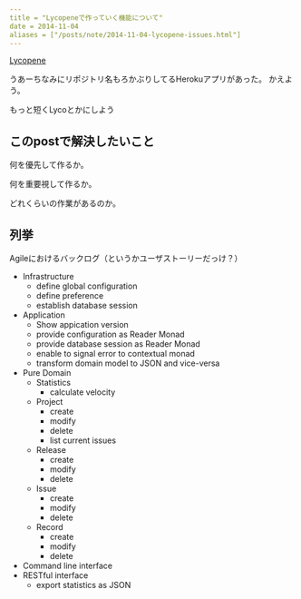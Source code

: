 ```yaml
---
title = "Lycopeneで作っていく機能について"
date = 2014-11-04
aliases = ["/posts/note/2014-11-04-lycopene-issues.html"]
---
```


[Lycopene](https://github.com/utky/lycopene)

うあーちなみにリポジトリ名もろかぶりしてるHerokuアプリがあった。
かえよう。

もっと短くLycoとかにしよう

## このpostで解決したいこと

何を優先して作るか。

何を重要視して作るか。

どれくらいの作業があるのか。

## 列挙

Agileにおけるバックログ（というかユーザストーリーだっけ？）

* Infrastructure
  + define global configuration
  + define preference
  + establish database session
* Application
  + Show appication version
  + provide configuration as Reader Monad
  + provide database session as Reader Monad
  + enable to signal error to contextual monad
  + transform domain model to JSON and vice-versa
* Pure Domain
  + Statistics
    - calculate velocity
  + Project
    - create
    - modify
    - delete
    - list current issues
  + Release
    - create
    - modify
    - delete
  + Issue
    - create
    - modify
    - delete
  + Record
    - create
    - modify
    - delete
* Command line interface
* RESTful interface
  + export statistics as JSON
